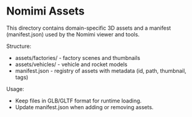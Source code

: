 # Nomimi Assets

This directory contains domain-specific 3D assets and a manifest (manifest.json) used by the Nomimi viewer and tools.

Structure:
- assets/factories/ - factory scenes and thumbnails
- assets/vehicles/ - vehicle and rocket models
- manifest.json - registry of assets with metadata (id, path, thumbnail, tags)

Usage:
- Keep files in GLB/GLTF format for runtime loading.
- Update manifest.json when adding or removing assets.
